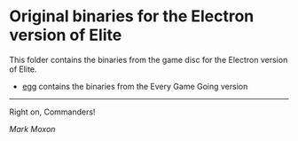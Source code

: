 # Original binaries for the Electron version of Elite

This folder contains the binaries from the game disc for the Electron version of Elite.

* [egg](egg) contains the binaries from the Every Game Going version

---

Right on, Commanders!

_Mark Moxon_